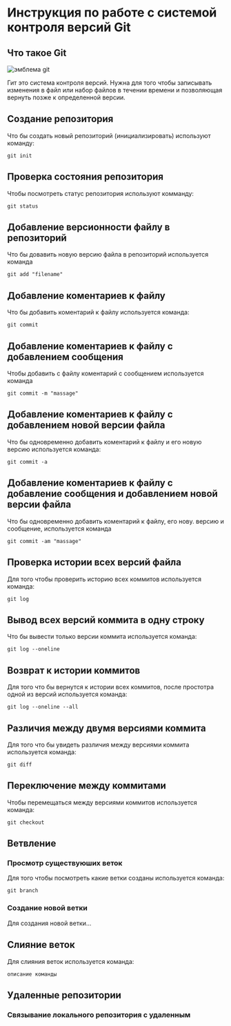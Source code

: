 # **Инструкция по работе с системой контроля версий Git**
## Что такое Git 

![эмблема git](git.jpeg)


Гит это система контроля версий. Нужна для того чтобы записывать изменения в файл или набор файлов в течении времени и позволяющая вернуть позже к определенной версии.

## Создание репозитория

Что бы создать новый репозиторий (инициализировать) используют команду:

    git init

## Проверка состояния репозитория

Чтобы посмотреть статус репозитория используют комманду:

    git status

## Добавление версионности файлу в репозиторий 

Что бы довавить новую версию файла в репозиторий используется команда

    git add "filename"

## Добавление коментариев к файлу

Что бы добавить коментарий к файлу используется команда: 

    git commit

## Добавление коментариев к файлу с добавлением сообщения 

Чтобы добавить с файлу коментарий с сообщением используется команда

    git commit -m "massage"

## Добавление коментариев к файлу с добавлением новой версии файла 

Что бы одновременно добавить коментарий к файлу и его новую версию используется команда:

    git commit -a

## Добавление коментариев к файлу с добавление сообщения и добавлением новой версии файла

Что бы одновременно добавить коментарий к файлу, его нову. версию и сообщение, используется команда

    git commit -am "massage"

## Проверка  истории всех версий файла

Для того чтобы проверить историю всех коммитов используется команда:

    git log

## Вывод всех версий коммита в одну строку

Что бы вывести только версии коммита используется команда:

    git log --oneline

## Возврат к истории коммитов 
Для того что бы вернутся к истории всех коммитов, после простотра одной из версий используется команда:

    git log --oneline --all

## Различия между двумя версиями коммита

Для того что бы увидеть различия между версиями коммита используется команда:

    git diff 

## Переключение между коммитами

Чтобы перемещаться между версиями коммитов используется команда:

    git checkout

## Ветвление 

### Просмотр существуюших веток

Для того чтобы посмотреть какие ветки созданы используется команда:

    git branch

### Создание новой ветки 

Для создания новой ветки...

## Слияние веток

Для слияния веток используется команда:

    описание команды
    
## Удаленные репозитории

### Связывание локального репозитория с удаленным

